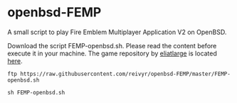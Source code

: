 # openbsd-FEMP
A small script to play Fire Emblem Multiplayer Application V2 on OpenBSD.

Download the script FEMP-openbsd.sh. Please read the content before execute it in your machine. The game repository by [eliatlarge](https://github.com/eliatlarge) is located [here](https://github.com/eliatlarge/FEMultiPlayer-V2).


`ftp https://raw.githubusercontent.com/reivyr/openbsd-FEMP/master/FEMP-openbsd.sh`


`sh FEMP-openbsd.sh`

